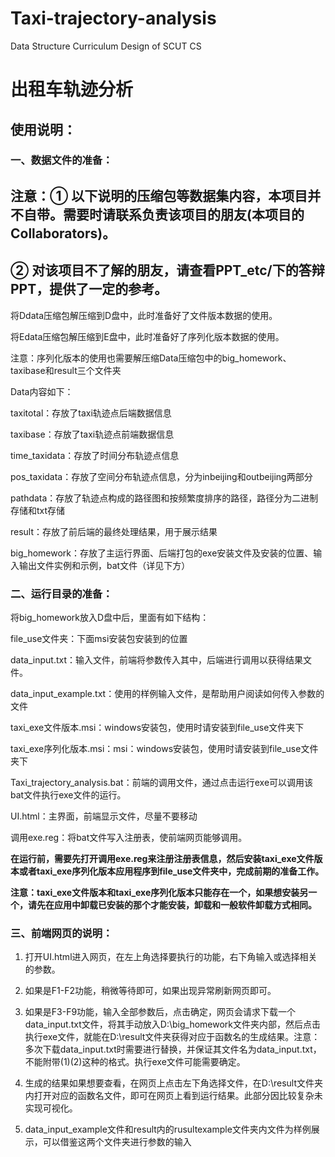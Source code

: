 # Taxi-trajectory-analysis
Data Structure Curriculum Design of SCUT CS
# 出租车轨迹分析
## 使用说明：

### 一、数据文件的准备：
## 注意：① 以下说明的压缩包等数据集内容，本项目并不自带。需要时请联系负责该项目的朋友(本项目的Collaborators)。
## ② 对该项目不了解的朋友，请查看PPT_etc/下的答辩PPT，提供了一定的参考。
将Ddata压缩包解压缩到D盘中，此时准备好了文件版本数据的使用。

将Edata压缩包解压缩到E盘中，此时准备好了序列化版本数据的使用。

注意：序列化版本的使用也需要解压缩Data压缩包中的big_homework、taxibase和result三个文件夹

Data内容如下：

taxitotal：存放了taxi轨迹点后端数据信息

taxibase：存放了taxi轨迹点前端数据信息

time_taxidata：存放了时间分布轨迹点信息

pos_taxidata：存放了空间分布轨迹点信息，分为inbeijing和outbeijing两部分

pathdata：存放了轨迹点构成的路径图和按频繁度排序的路径，路径分为二进制存储和txt存储

result：存放了前后端的最终处理结果，用于展示结果

big_homework：存放了主运行界面、后端打包的exe安装文件及安装的位置、输入输出文件实例和示例，bat文件（详见下方）

### 二、运行目录的准备：

将big_homework放入D盘中后，里面有如下结构：

file_use文件夹：下面msi安装包安装到的位置

data_input.txt：输入文件，前端将参数传入其中，后端进行调用以获得结果文件。

data_input_example.txt：使用的样例输入文件，是帮助用户阅读如何传入参数的文件

taxi_exe文件版本.msi：windows安装包，使用时请安装到file_use文件夹下

taxi_exe序列化版本.msi：msi：windows安装包，使用时请安装到file_use文件夹下

Taxi_trajectory_analysis.bat：前端的调用文件，通过点击运行exe可以调用该bat文件执行exe文件的运行。

UI.html：主界面，前端显示文件，尽量不要移动

调用exe.reg：将bat文件写入注册表，使前端网页能够调用。

**在运行前，需要先打开调用exe.reg来注册注册表信息，然后安装taxi_exe文件版本或者taxi_exe序列化版本应用程序到file_use文件夹中，完成前期的准备工作。**

**注意：taxi_exe文件版本和taxi_exe序列化版本只能存在一个，如果想安装另一个，请先在应用中卸载已安装的那个才能安装，卸载和一般软件卸载方式相同。**

### 三、前端网页的说明：

1. 打开UI.html进入网页，在左上角选择要执行的功能，右下角输入或选择相关的参数。
  
2. 如果是F1-F2功能，稍微等待即可，如果出现异常刷新网页即可。
  
3. 如果是F3-F9功能，输入全部参数后，点击确定，网页会请求下载一个data_input.txt文件，将其手动放入D:\big_homework文件夹内部，然后点击执行exe文件，就能在D:\result文件夹获得对应于函数名的生成结果。注意：多次下载data_input.txt时需要进行替换，并保证其文件名为data_input.txt，不能附带(1)(2)这种的格式。执行exe文件可能需要确定。
  
4. 生成的结果如果想要查看，在网页上点击左下角选择文件，在D:\result文件夹内打开对应的函数名文件，即可在网页上看到运行结果。此部分因比较复杂未实现可视化。
  
5. data_input_example文件和result内的rusultexample文件夹内文件为样例展示，可以借鉴这两个文件夹进行参数的输入
